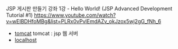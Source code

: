 JSP 게시판 만들기 강좌 1강 - Hello World! (JSP Advanced Development Tutorial #1)
https://www.youtube.com/watch?v=wEIBDHfoMBg&list=PLRx0vPvlEmdAZv_okJzox5wj2gG_fNh_6

- [tomcat](https://tomcat.apache.org/download-80.cgi)
tomcat : jsp 웹 서버
- [localhost](http://localhost:8080/)